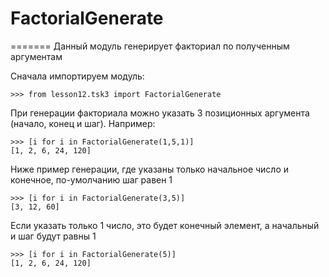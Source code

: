 # FactorialGenerate
=======
Данный модуль генерирует факториал по полученным аргументам

Сначала импортируем модуль:

    >>> from lesson12.tsk3 import FactorialGenerate

При генерации факториала можно указать 3 позиционных аргумента (начало, конец и шаг). Например: 

    >>> [i for i in FactorialGenerate(1,5,1)]
    [1, 2, 6, 24, 120]

Ниже пример генерации, где указаны только начальное число и конечное, по-умолчанию шаг равен 1

    >>> [i for i in FactorialGenerate(3,5)]
    [3, 12, 60]

Если указать только 1 число, это будет конечный элемент, а начальный и шаг будут равны 1

    >>> [i for i in FactorialGenerate(5)]
    [1, 2, 6, 24, 120]